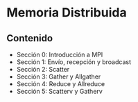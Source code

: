 # Memoria Distribuida
## Contenido
* Sección 0: Introducción a MPI
* Sección 1: Envío, recepción y broadcast  
* Sección 2: Scatter
* Sección 3: Gather y Allgather
* Sección 4: Reduce y Allreduce
* Sección 5: Scatterv y Gatherv 
